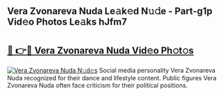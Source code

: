## Vera Zvonareva Nuda Le𝚊k𝚎d N𝚞𝚍e - Part-g1p Vid𝚎o Photos Le𝚊ks hJfm7

# <h2><a href="http://fbfc0ey.evod.top/?m=Vera+Zvonareva+Nuda">🔗 👉🔴 Vera Zvonareva Nuda Vid𝚎o Ph𝚘t𝚘s</a></h2>

[![Vera Zvonareva Nuda N𝚞d𝚎s](https://i.imgur.com/8V9OHl7.gif)](http://fbfc0ey.evod.top/?m=Vera+Zvonareva+Nuda)
Social media personality Vera Zvonareva Nuda recognized for their dance and lifestyle content. Public figures Vera Zvonareva Nuda often face criticism for their political positions. 

